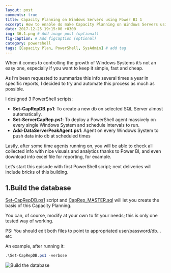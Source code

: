 ```yaml
---
layout: post
comments: true
title: Capacity Planning on Windows Servers using Power BI 1
excerpt: How to enable do make Capacity Planning on Windows Servers using PowerShell and Power BI
date: 2017-12-25 19:15:00 +0300
img: 36.1.png # Add image post (optional)
fig-caption: # Add figcaption (optional)
category: powershell
tags: [Capacity Plan, PowerShell, SysAdmin] # add tag
---
```


When it comes to controlling the growth of Windows Systems it’s not an easy one, especially if you want to keep it simple, fast and cheap.

As I’m been requested to summarize this info several times a year in specific reports, I decided to try and automate this process as much as possible.

I designed 3 PowerShell scripts:

* **Set-CapRepDB.ps1**: To create a new db on selected SQL Server almost automatically.
* **Set-ServerCapRep.ps1**: To deploy a PowerShell agent massively on every single Windows System and schedule intervals to run.
* **Add-DataServerPeakAgent.ps1**: Agent on every Windows System to push data into db at scheduled times

Lastly, after some time agents running on, you will be able to check all collected info with nice visuals and analytics thanks to Power BI, and even download into excel file for reporting, for example.

Let’s start this episode with first PowerShell script; next deliveries will include bricks of this building.

## 1.Build the database
[Set-CapRepDB.ps1](https://github.com/eloysr/CapRep/blob/master/Set-CapRepDB.ps1) script and [CapRep_MASTER.sql](https://github.com/eloysr/CapRep/blob/master/CapRep_MASTER.sql) will let you create the basis of this Capacity Planning.

You can, of course, modify at your own to fit your needs; this is only one tested way of working.

PS: You should edit both files to point to appropriated user/password/db… etc

An example, after running it:

```powershell
.\Set-CapRepDB.ps1 -verbose
```

![Build the database]({{site.baseurl}}/assets/img/36.1.png)
